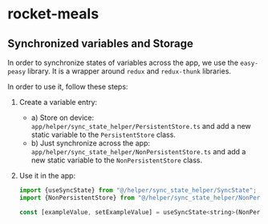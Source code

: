 # rocket-meals

## Synchronized variables and Storage

In order to synchronize states of variables across the app, we use the `easy-peasy` library. It is a wrapper around `redux` and `redux-thunk` libraries.

In order to use it, follow these steps:

1. Create a variable entry:
    - a) Store on device: `app/helper/sync_state_helper/PersistentStore.ts` and add a new static variable to the `PersistentStore` class.
    - b) Just synchronize across the app: `app/helper/sync_state_helper/NonPersistentStore.ts` and add a new static variable to the `NonPersistentStore` class.

2. Use it in the app:
   ```javascript
   import {useSyncState} from "@/helper/sync_state_helper/SyncState";
   import {NonPersistentStore} from "@/helper/sync_state_helper/NonPersistentStore";

   const [exampleValue, setExampleValue] = useSyncState<string>(NonPersistentStore.test);
    ```